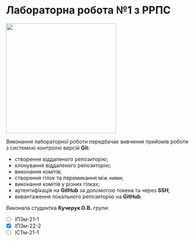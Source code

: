 # Лабораторна робота №1 з РРПС

<image src = "https://media.ztu.edu.ua/wp-content/uploads/2020/02/Group-6-1-1536x465.png" width="300">

Виконання лабораторної роботи передбачає вивчення прийомів роботи з системою контролю версій **Git:**

- створення віддаленого репозиторію;
- клонування віддаленого репозиторію;
- виконання комітів;
- створення гілок та перемикання між ними;
- виконання комітів у різних гілках;
- аутентифікація на **GitHub** за допомогою токена та через **SSH**;
- вивантаження локального репозиторію на **GitHub**.

Виконала студентка **Кучерук О.В.** групи:

- [ ] ІПЗм-21-1
- [x] ІПЗм-22-2
- [ ] ІСТм-21-1
